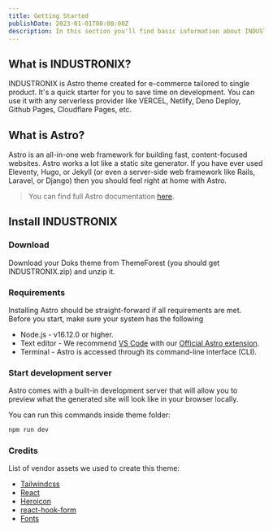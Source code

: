 ```yaml
---
title: Getting Started
publishDate: 2023-01-01T00:00:00Z
description: In this section you'll find basic information about INDUSTRONIX and how to install it and use it properly. If you're first time user then you should read Getting Started section first.
---
```


## What is INDUSTRONIX?
INDUSTRONIX is Astro theme created for e-commerce tailored to single product.
It's a quick starter for you to save time on development.
You can use it with any serverless provider like VERCEL, Netlify, Deno Deploy, Github Pages, Cloudflare Pages, etc.

## What is Astro?
Astro is an all-in-one web framework for building fast, content-focused websites. Astro works a lot like a static site generator. If you have ever used Eleventy, Hugo, or Jekyll (or even a server-side web framework like Rails, Laravel, or Django) then you should feel right at home with Astro.

> You can find full Astro documentation [here](https://docs.astro.build/en/getting-started/).

## Install INDUSTRONIX
### Download
Download your Doks theme from ThemeForest (you should get INDUSTRONIX.zip) and unzip it.

### Requirements

Installing Astro should be straight-forward if all requirements are met. Before you start, make sure your system has the following

- Node.js - v16.12.0 or higher.
- Text editor - We recommend [VS Code](https://code.visualstudio.com/) with our [Official Astro extension](https://marketplace.visualstudio.com/items?itemName=astro-build.astro-vscode).
- Terminal - Astro is accessed through its command-line interface (CLI).

### Start development server
Astro comes with a built-in development server that will allow you to preview what the generated site will look like in your browser locally.

You can run this commands inside theme folder:

```bash
npm run dev
```

### Credits

List of vendor assets we used to create this theme:

- [Tailwindcss](https://tailwindcss.com)
- [React](https://react.dev)
- [Heroicon](https://heroicons.com)
- [react-hook-form](https://react-hook-form.com)
- [Fonts](https://fontsource.com)
